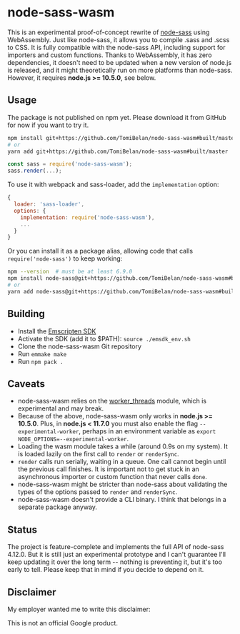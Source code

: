 # node-sass-wasm

This is an experimental proof-of-concept rewrite of
[node-sass](https://github.com/sass/node-sass) using WebAssembly. Just like
node-sass, it allows you to compile .sass and .scss to CSS. It is fully
compatible with the node-sass API, including support for importers and custom
functions. Thanks to WebAssembly, it has zero dependencies, it doesn't need to
be updated when a new version of node.js is released, and it might theoretically
run on more platforms than node-sass. However, it requires **node.js >=
10.5.0**, see below.

## Usage

The package is not published on npm yet. Please download it from GitHub for now
if you want to try it.

```bash
npm install git+https://github.com/TomiBelan/node-sass-wasm#built/master
# or
yarn add git+https://github.com/TomiBelan/node-sass-wasm#built/master
```

```js
const sass = require('node-sass-wasm');
sass.render(...);
```

To use it with webpack and sass-loader, add the `implementation` option:

```js
{
  loader: 'sass-loader',
  options: {
    implementation: require('node-sass-wasm'),
    ...
  }
}
```

Or you can install it as a package alias, allowing code that calls
`require('node-sass')` to keep working:

```bash
npm --version  # must be at least 6.9.0
npm install node-sass@git+https://github.com/TomiBelan/node-sass-wasm#built/master
# or
yarn add node-sass@git+https://github.com/TomiBelan/node-sass-wasm#built/master
```

## Building

- Install the
  [Emscripten SDK](https://emscripten.org/docs/getting_started/downloads.html)
- Activate the SDK (add it to \$PATH): `source ./emsdk_env.sh`
- Clone the node-sass-wasm Git repository
- Run `emmake make`
- Run `npm pack .`

## Caveats

- node-sass-wasm relies on the
  [worker_threads](https://nodejs.org/api/worker_threads.html) module, which is
  experimental and may break.
- Because of the above, node-sass-wasm only works in **node.js >= 10.5.0**.
  Plus, in **node.js < 11.7.0** you must also enable the flag
  `--experimental-worker`, perhaps in an environment variable as
  `export NODE_OPTIONS=--experimental-worker`.
- Loading the wasm module takes a while (around 0.9s on my system). It is loaded
  lazily on the first call to `render` or `renderSync`.
- `render` calls run serially, waiting in a queue. One call cannot begin until
  the previous call finishes. It is important not to get stuck in an
  asynchronous importer or custom function that never calls `done`.
- node-sass-wasm might be stricter than node-sass about validating the types of
  the options passed to `render` and `renderSync`.
- node-sass-wasm doesn't provide a CLI binary. I think that belongs in a
  separate package anyway.

## Status

The project is feature-complete and implements the full API of node-sass 4.12.0.
But it is still just an experimental prototype and I can't guarantee I'll keep
updating it over the long term -- nothing is preventing it, but it's too early
to tell. Please keep that in mind if you decide to depend on it.

## Disclaimer

My employer wanted me to write this disclaimer:

This is not an official Google product.
